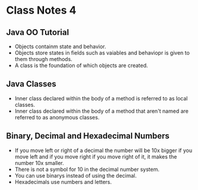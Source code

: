 # Class Notes 4

## Java OO Tutorial

- Objects containm state and behavior.
- Objects store states in fields such as vaiables and behaviopr is given to them through methods.
- A class is the foundation of which objects are created.

## Java Classes 

- Inner class declared within the body of a method is referred to as local classes.
- Inner class declared within the body of a method that aren't named are referred to as anonymous classes. 

## Binary, Decimal and Hexadecimal Numbers

- If you move left or right of a decimal the number will be 10x bigger if you move left and if you move right if you move right of it, it makes the number 10x smaller.
- There is not a symbol for 10 in the decimal number system.
- You can use binarys instead of using the decimal.
- Hexadecimals use numbers and letters.
